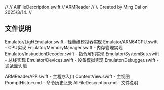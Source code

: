 //
//  AllFileDescription.swift
//  ARMReader
//
//  Created by Ming Dai on 2025/3/14.
//

## 文件说明

Emulator/LightEmulator.swift - 轻量级模拟器实现
Emulator/ARM64CPU.swift - CPU实现
Emulator/MemoryManager.swift - 内存管理实现
Emulator/InstructionDecoder.swift - 指令解码实现
Emulator/SystemBus.swift - 总线实现
Emulator/Devices.swift - 设备模拟实现
Emulator/Debugger.swift - 调试器实现

ARMReaderAPP.swift - 主程序入口
ContentView.swift - 主视图
PromptHistory.md - 命令历史记录
AllFileDescription.md - 文件说明
